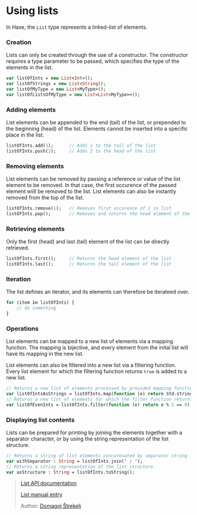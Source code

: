 [tags]: / "math"

# Using lists

In Haxe, the `List` type represents a linked-list of elements.

### Creation

Lists can only be created through the use of a constructor. The constructor requires a type parameter to be passed, which specifies the type of the elements in the list.

```haxe
var listOfInts = new List<Int>();
var listOfStrings = new List<String();
var listOfMyType = new List<MyType>();
var listOfListsOfMyType = new List<List<MyType>>();
```

### Adding elements

List elements can be appended to the end (tail) of the list, or prepended to the beginning (head) of the list. Elements cannot be inserted into a specific place in the list.

```haxe
listOfInts.add(1);      // Adds 1 to the tail of the list
listOfInts.push(2);     // Adds 2 to the head of the list
```

### Removing elements

List elements can be removed by passing a reference or value of the list element to be removed. In that case, the first occurence of the passed element wiill be removed to the list. List elements can also be instantly removed from the top of the list.

```haxe
listOfInts.remove(1);   // Removes first occurence of 1 in list
listOfInts.pop();       // Removes and returns the head element of the list
```

### Retrieving elements

Only the first (head) and last (tail) element of the list can be directly retrieved.

```haxe
listOfInts.first();     // Returns the head element of the list
listOfInts.last();      // Returns the tail element of the list
```

### Iteration

The list defines an iterator, and its elements can therefore be iterateed over.

```haxe
for (item in listOfInts) {
    // do something
}
```

### Operations

List elements can be mapped to a new list of elements via a mapping function. The mapping is bijective, and every element from the inital list will have its mapping in the new list.

List elements can also be filtered into a new list via a filtering function. Every list element for which the filtering function returns `true` is added to a new list.

```haxe
// Returns a new list of elements processed by provided mapping function
var listOfIntsAsStrings = listOfInts.map(function (e) return Std.string(e));
// Returns a new list of elements for which the filter function returns true
var listOfEvenInts = listOfInts.filter(function (e) return e % 2 == 0);
```

### Displaying list contents

Lists can be prepared for printing by joining the elements together with a separator character, or by using the string representation of the list structure.

```haxe
// Returns a string of list elements concatenated by separator string
var withSeparator : String = listOfInts.join(" / ");
// Returns a string representation of the list structure
var asStructure : String = listOfInts.toString();
```

> [List API documentation](http://api.haxe.org/List.html)
> 
> [List manual entry](http://haxe.org/manual/std-List.html)
>
> Author: [Domagoj Štrekelj](https://github.com/dstrekelj)
